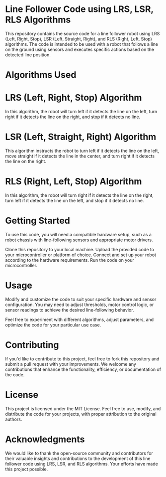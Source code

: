# Line Follower Code using LRS, LSR, RLS Algorithms
This repository contains the source code for a line follower robot using LRS (Left, Right, Stop), LSR (Left, Straight, Right), and RLS (Right, Left, Stop) algorithms. The code is intended to be used with a robot that follows a line on the ground using sensors and executes specific actions based on the detected line position.

# Algorithms Used
# LRS (Left, Right, Stop) Algorithm
In this algorithm, the robot will turn left if it detects the line on the left, turn right if it detects the line on the right, and stop if it detects no line.

# LSR (Left, Straight, Right) Algorithm
This algorithm instructs the robot to turn left if it detects the line on the left, move straight if it detects the line in the center, and turn right if it detects the line on the right.

# RLS (Right, Left, Stop) Algorithm
In this algorithm, the robot will turn right if it detects the line on the right, turn left if it detects the line on the left, and stop if it detects no line.

# Getting Started
To use this code, you will need a compatible hardware setup, such as a robot chassis with line-following sensors and appropriate motor drivers.

Clone this repository to your local machine.
Upload the provided code to your microcontroller or platform of choice.
Connect and set up your robot according to the hardware requirements.
Run the code on your microcontroller.
# Usage
Modify and customize the code to suit your specific hardware and sensor configuration. You may need to adjust thresholds, motor control logic, or sensor readings to achieve the desired line-following behavior.

Feel free to experiment with different algorithms, adjust parameters, and optimize the code for your particular use case.

# Contributing
If you'd like to contribute to this project, feel free to fork this repository and submit a pull request with your improvements. We welcome any contributions that enhance the functionality, efficiency, or documentation of the code.

# License
This project is licensed under the MIT License. Feel free to use, modify, and distribute the code for your projects, with proper attribution to the original authors.

# Acknowledgments
We would like to thank the open-source community and contributors for their valuable insights and contributions to the development of this line follower code using LRS, LSR, and RLS algorithms. Your efforts have made this project possible.
